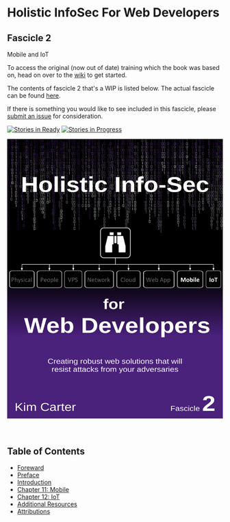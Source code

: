 # Holistic InfoSec For Web Developers
## Fascicle 2
Mobile and IoT

To access the original (now out of date) training which the book was based on, head on over to the [wiki](https://github.com/binarymist/HolisticInfoSec-For-WebDevelopers/wiki/BinaryMist-Approach-To-Threat-Modelling) to get started.

The contents of fascicle 2 that's a WIP is listed below. The actual fascicle can be found [here](https://leanpub.com/holistic-infosec-for-web-developers-fascicle2-mobile-iot).

If there is something you would like to see included in this fascicle, please [submit an issue](https://github.com/binarymist/HolisticInfoSec-For-WebDevelopers-Fascicle2/issues) for consideration.

[![Stories in Ready](https://badge.waffle.io/binarymist/HolisticInfoSec-For-WebDevelopers-Fascicle2.png?label=ready&title=Ready)](https://waffle.io/binarymist/HolisticInfoSec-For-WebDevelopers-Fascicle2)
[![Stories in Progress](https://badge.waffle.io/binarymist/HolisticInfoSec-For-WebDevelopers-Fascicle2.png?label=in%20progress&title=In%20Progress)](https://waffle.io/binarymist/HolisticInfoSec-For-WebDevelopers-Fascicle2)

[![](manuscript/images/title_page.png)](https://leanpub.com/holistic-infosec-for-web-developers-fascicle2-mobile-iot)

<br>

## Table of Contents

* [Foreward](manuscript/markdown/front/foreword.md)
* [Preface](manuscript/markdown/front/preface.md)
* [Introduction](manuscript/markdown/front/introduction.md)
* [Chapter 11: Mobile](manuscript/markdown/main/chapter11.md)
* [Chapter 12: IoT](manuscript/markdown/main/chapter12.md)
* [Additional Resources](manuscript/markdown/back/additional-resources.md)
* [Attributions](manuscript/markdown/back/attributions.md)
